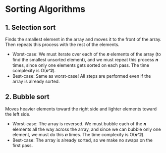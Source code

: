# Sorting Algorithms

## 1. Selection sort
Finds the smallest element in the array and moves it to the front of the array. Then repeats this process with the rest of the elements.
- Worst-case: We must iterate over each of the 𝒏 elements of the array (to find the smallest unsorted element), and we must repeat this process 𝒏 times, since only one elements gets sorted on each pass.
The time complexity is O(𝒏^𝟐).
- Best-case: Same as worst-case! All steps are performed even if the array is already sorted.

## 2. Bubble sort
Moves heavier elements toward the right side and lighter elements toward the left side.
- Worst-case: The array is reversed. We must bubble each of the 𝒏 elements all the way across the array, and since we can bubble only one element, we must do this 𝒏 times. 
The time complexity is O(𝒏^𝟐).
- Best-case: The array is already sorted, so we make no swaps on the first pass.

